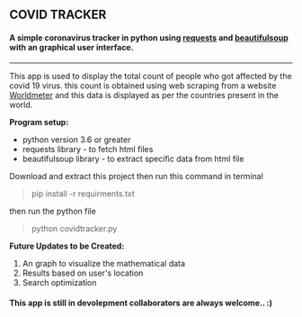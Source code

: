 <h2>COVID TRACKER</h2>

<h4>A simple coronavirus tracker in python using <a href="https://pypi.org/project/requests/">requests</a> and <a href="https://pypi.org/project/beautifulsoup4/">beautifulsoup</a> with an graphical user interface.</h4>
<hr>

<p>This app is used to display the total count of people who got affected by the covid 19 virus. this count is obtained using web scraping from a website <a href="https://www.worldometers.info/coronavirus/">Worldmeter</a> and this data is displayed as per the countries present in the world.
</p>

<b>Program setup: </b>

<ul>
  <li>python version 3.6 or greater</li>
  <li>requests library - to fetch html files</li>
  <li>beautifulsoup library - to extract specific data from html file</li>
</ul>
<p>Download and extract this project then run this command in terminal</p>

<blockquote>pip install -r requirments.txt</blockquote>

<p>then run the python file</p>
<blockquote>python covidtracker.py</blockquote>

<b>Future Updates to be Created: </b>
<ol>
  <li>An graph to visualize the mathematical data</li>
  <li>Results based on user's location</li>
  <li>Search optimization</li>
</ol>

<h4> This app is still in devolepment collaborators are always welcome.. :)</h4>
